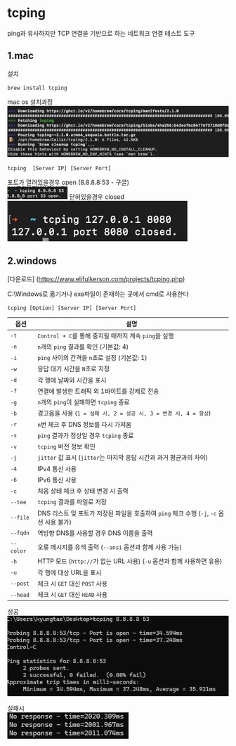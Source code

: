 # tcping
ping과 유사하지만 TCP 연결을 기반으로 하는 네트워크 연결 테스트 도구

## 1.mac
설치
```
brew install tcping
```
mac os 설치과정 <br>
![alt text](image-2.png)
```
tcping  [Server IP] [Server Port]
```
포트가 열려있을경우 open (8.8.8.8:53 - 구글) <br>
![alt text](image-3.png)
닫혀있을경우 closed <br>
![alt text](image-4.png)
## 2.windows
[다운로드] (https://www.elifulkerson.com/projects/tcping.php)

C:\Windows로 옮기거나 exe파일이 존재하는 곳에서 cmd로 사용한다 

```
tcping [Option] [Server IP] [Server Port]
```

| 옵션        | 설명 |
|------------|------------------------------------------------------------------|
| `-t`       | `Control + C`를 통해 중지될 때까지 계속 `ping`을 실행 |
| `-n`       | `n`개의 `ping` 결과를 확인 (기본값: 4) |
| `-i`       | `ping` 사이의 간격을 `n`초로 설정 (기본값: 1) |
| `-w`       | 응답 대기 시간을 `N`초로 지정 |
| `-d`       | 각 행에 날짜와 시간을 표시 |
| `-f`       | 연결에 발생한 트래픽 외 1바이트를 강제로 전송 |
| `-g`       | `n`개의 `ping`이 실패하면 `tcping` 종료 |
| `-b`       | 경고음을 사용 (`1 = 실패 시, 2 = 성공 시, 3 = 변경 시, 4 = 항상`) |
| `-r`       | `n`번 체크 후 DNS 정보를 다시 가져옴 |
| `-s`       | `ping` 결과가 정상일 경우 `tcping` 종료 |
| `-v`       | `tcping` 버전 정보 확인 |
| `-j`       | `jitter` 값 표시 (`jitter`는 마지막 응답 시간과 과거 평균과의 차이) |
| `-4`       | IPv4 통신 사용 |
| `-6`       | IPv6 통신 사용 |
| `-c`       | 처음 상태 체크 후 상태 변경 시 출력 |
| `--tee`    | `tcping` 결과를 파일로 저장 |
| `--file`   | DNS 리스트 및 포트가 저장된 파일을 호출하여 `ping` 체크 수행 (`-j`, `-c` 옵션 사용 불가) |
| `--fqdn`   | 역방향 DNS를 사용할 경우 DNS 이름을 출력 |
| `--color`  | 오류 메시지를 유색 출력 (`--ansi` 옵션과 함께 사용 가능) |
| `-h`       | HTTP 모드 (`http://`가 없는 URL 사용) (`-u` 옵션과 함께 사용하면 유용) |
| `-u`       | 각 행에 대상 URL을 표시 |
| `--post`   | 체크 시 `GET` 대신 `POST` 사용 |
| `--head`   | 체크 시 `GET` 대신 `HEAD` 사용 |


성공<br>
![alt text](image.png)

실패시 <br>
![alt text](image-1.png)